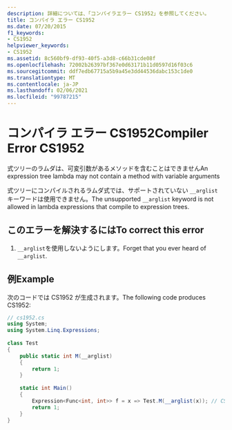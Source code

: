 ```yaml
---
description: 詳細については、「コンパイラエラー CS1952」を参照してください。
title: コンパイラ エラー CS1952
ms.date: 07/20/2015
f1_keywords:
- CS1952
helpviewer_keywords:
- CS1952
ms.assetid: 8c560bf9-df93-40f5-a3d8-c66b31cde08f
ms.openlocfilehash: 72002b26397bf367e0d63171b11d0597d16f03c6
ms.sourcegitcommit: ddf7edb67715a5b9a45e3dd44536dabc153c1de0
ms.translationtype: MT
ms.contentlocale: ja-JP
ms.lasthandoff: 02/06/2021
ms.locfileid: "99787215"
---
```

# <a name="compiler-error-cs1952"></a><span data-ttu-id="b1964-103">コンパイラ エラー CS1952</span><span class="sxs-lookup"><span data-stu-id="b1964-103">Compiler Error CS1952</span></span>

<span data-ttu-id="b1964-104">式ツリーのラムダは、可変引数があるメソッドを含むことはできません</span><span class="sxs-lookup"><span data-stu-id="b1964-104">An expression tree lambda may not contain a method with variable arguments</span></span>  
  
 <span data-ttu-id="b1964-105">式ツリーにコンパイルされるラムダ式では、サポートされていない `__arglist` キーワードは使用できません。</span><span class="sxs-lookup"><span data-stu-id="b1964-105">The unsupported `__arglist` keyword is not allowed in lambda expressions that compile to expression trees.</span></span>  
  
## <a name="to-correct-this-error"></a><span data-ttu-id="b1964-106">このエラーを解決するには</span><span class="sxs-lookup"><span data-stu-id="b1964-106">To correct this error</span></span>  
  
1. <span data-ttu-id="b1964-107">`__arglist`を使用しないようにします。</span><span class="sxs-lookup"><span data-stu-id="b1964-107">Forget that you ever heard of `__arglist`.</span></span>  
  
## <a name="example"></a><span data-ttu-id="b1964-108">例</span><span class="sxs-lookup"><span data-stu-id="b1964-108">Example</span></span>  

 <span data-ttu-id="b1964-109">次のコードでは CS1952 が生成されます。</span><span class="sxs-lookup"><span data-stu-id="b1964-109">The following code produces CS1952:</span></span>  
  
```csharp  
// cs1952.cs  
using System;  
using System.Linq.Expressions;  
  
class Test  
{  
    public static int M(__arglist)  
    {  
        return 1;  
    }  
  
    static int Main()  
    {  
        Expression<Func<int, int>> f = x => Test.M(__arglist(x)); // CS1952  
        return 1;  
    }  
}  
```
